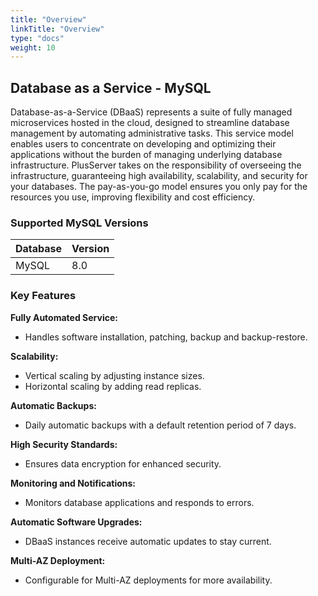```yaml
---
title: "Overview"
linkTitle: "Overview"
type: "docs"
weight: 10
---
```


## Database as a Service - MySQL

Database-as-a-Service (DBaaS) represents a suite of fully managed microservices hosted in the cloud, designed to streamline database management by automating administrative tasks. This service model enables users to concentrate on developing and optimizing their applications without the burden of managing underlying database infrastructure. PlusServer takes on the responsibility of overseeing the infrastructure, guaranteeing high availability, scalability, and security for your databases. The pay-as-you-go model ensures you only pay for the resources you use, improving flexibility and cost efficiency.

### Supported MySQL Versions

| Database  | Version |
|-----------|---------|
| MySQL     | 8.0     |

### Key Features  

**Fully Automated Service:**

- Handles software installation, patching, backup and backup-restore.

**Scalability:**

- Vertical scaling by adjusting instance sizes.
- Horizontal scaling by adding read replicas.

**Automatic Backups:**

- Daily automatic backups with a default retention period of 7 days.

**High Security Standards:**

- Ensures data encryption for enhanced security.

**Monitoring and Notifications:**

- Monitors database applications and responds to errors.

**Automatic Software Upgrades:**

- DBaaS instances receive automatic updates to stay current.

**Multi-AZ Deployment:**

- Configurable for Multi-AZ deployments for more availability.
